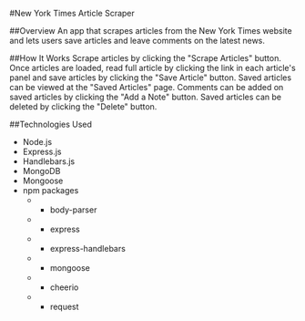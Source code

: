 #New York Times Article Scraper

##Overview
An app that scrapes articles from the New York Times website and lets users save articles and leave comments on the latest news.

##How It Works
Scrape articles by clicking the "Scrape Articles" button.
Once articles are loaded, read full article by clicking the link in each article's panel and save articles by clicking the "Save Article" button.
Saved articles can be viewed at the "Saved Articles" page.
Comments can be added on saved articles by clicking the "Add a Note" button.
Saved articles can be deleted by clicking the "Delete" button.

##Technologies Used

- Node.js
- Express.js
- Handlebars.js
- MongoDB
- Mongoose
- npm packages
  - - body-parser
  - - express
  - - express-handlebars
  - - mongoose
  - - cheerio
  - - request

